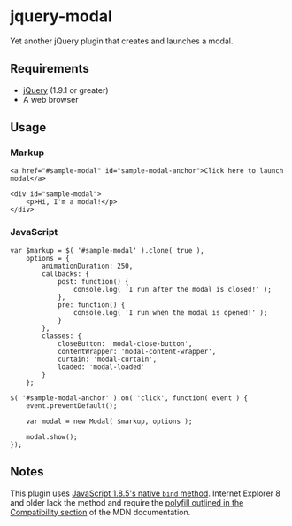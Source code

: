 # jquery-modal

Yet another jQuery plugin that creates and launches a modal.

## Requirements

- [jQuery](http://jquery.com/) (1.9.1 or greater)
- A web browser

## Usage

### Markup

	<a href="#sample-modal" id="sample-modal-anchor">Click here to launch modal</a>
	
	<div id="sample-modal">
		<p>Hi, I'm a modal!</p>
	</div>

### JavaScript

	var $markup = $( '#sample-modal' ).clone( true ),
		options = {
			animationDuration: 250,
			callbacks: {
				post: function() {
					console.log( 'I run after the modal is closed!' );
				},
				pre: function() {
					console.log( 'I run when the modal is opened!' );
				}
			},
			classes: {
				closeButton: 'modal-close-button',
				contentWrapper: 'modal-content-wrapper',
				curtain: 'modal-curtain',
				loaded: 'modal-loaded'
			}
		};
	
	$( '#sample-modal-anchor' ).on( 'click', function( event ) {
		event.preventDefault();
		
		var modal = new Modal( $markup, options );
		
		modal.show();
	});


## Notes

This plugin uses [JavaScript 1.8.5's native `bind` method](https://developer.mozilla.org/en-US/docs/JavaScript/Reference/Global_Objects/Function/bind). Internet Explorer 8 and older lack the method and require the [polyfill outlined in the Compatibility section](https://developer.mozilla.org/en-US/docs/JavaScript/Reference/Global_Objects/Function/bind#Compatibility) of the MDN documentation.